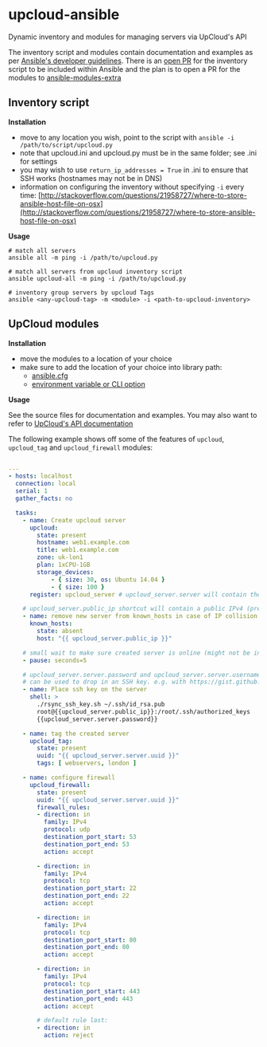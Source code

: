 # upcloud-ansible
Dynamic inventory and modules for managing servers via UpCloud's API

The inventory script and modules contain documentation and examples as per 
[Ansible's developer guidelines](http://docs.ansible.com/developing_modules.html). 
There is an [open PR](https://github.com/ansible/ansible/pull/11586) for the inventory script to be included 
within Ansible and the plan is to open a PR for the modules to
[ansible-modules-extra](https://github.com/ansible/ansible-modules-extras)

## Inventory script

**Installation**

* move to any location you wish, point to the script with `ansible -i /path/to/script/upcloud.py`
* note that upcloud.ini and upcloud.py must be in the same folder; see .ini for settings
* you may wish to use `return_ip_addresses = True` in .ini to ensure that SSH works (hostnames may not be in DNS)
* information on configuring the inventory without specifying `-i` every time:
[http://stackoverflow.com/questions/21958727/where-to-store-ansible-host-file-on-osx](http://stackoverflow.com/questions/21958727/where-to-store-ansible-host-file-on-osx)

**Usage**

```
# match all servers
ansible all -m ping -i /path/to/upcloud.py

# match all servers from upcloud inventory script
ansible upcloud-all -m ping -i /path/to/upcloud.py

# inventory group servers by upcloud Tags
ansible <any-upcloud-tag> -m <module> -i <path-to-upcloud-inventory>
```

## UpCloud modules

**Installation**

* move the modules to a location of your choice
* make sure to add the location of your choice into library path: 
    * [ansible.cfg](http://docs.ansible.com/intro_configuration.html#library)
    * [environment variable or CLI option](http://docs.ansible.com/developing_modules.html)

**Usage**

See the source files for documentation and examples. You may also want to refer to 
[UpCloud's API documentation](https://www.upcloud.com/api/)

The following example shows off some of the features of `upcloud`, `upcloud_tag` and `upcloud_firewall` modules:

```yaml

---
- hosts: localhost
  connection: local
  serial: 1
  gather_facts: no

  tasks:
    - name: Create upcloud server
      upcloud:    
        state: present
        hostname: web1.example.com
        title: web1.example.com
        zone: uk-lon1
        plan: 1xCPU-1GB
        storage_devices: 
            - { size: 30, os: Ubuntu 14.04 }
            - { size: 100 }
      register: upcloud_server # upcloud_server.server will contain the API response body

    # upcloud_server.public_ip shortcut will contain a public IPv4 (preferred) or IPv6 address
    - name: remove new server from known_hosts in case of IP collision
      known_hosts: 
        state: absent
        host: "{{ upcloud_server.public_ip }}"

    # small wait to make sure created server is online (might not be instantly after API response)
    - pause: seconds=5

    # upcloud_server.server.password and upcloud_server.server.username
    # can be used to drop in an SSH key. e.g. with https://gist.github.com/elnygren/965a6db4f3fd8e242e90
    - name: Place ssh key on the server
      shell: >
        ./rsync_ssh_key.sh ~/.ssh/id_rsa.pub
        root@{{upcloud_server.public_ip}}:/root/.ssh/authorized_keys
        {{upcloud_server.server.password}}

    - name: tag the created server
      upcloud_tag:
        state: present
        uuid: "{{ upcloud_server.server.uuid }}"
        tags: [ webservers, london ]

    - name: configure firewall
      upcloud_firewall:
        state: present
        uuid: "{{ upcloud_server.server.uuid }}"
        firewall_rules:
        - direction: in
          family: IPv4
          protocol: udp
          destination_port_start: 53
          destination_port_end: 53
          action: accept

        - direction: in
          family: IPv4
          protocol: tcp
          destination_port_start: 22 
          destination_port_end: 22 
          action: accept

        - direction: in
          family: IPv4
          protocol: tcp
          destination_port_start: 80
          destination_port_end: 80
          action: accept

        - direction: in
          family: IPv4
          protocol: tcp
          destination_port_start: 443
          destination_port_end: 443
          action: accept

        # default rule last:
        - direction: in
          action: reject
```


